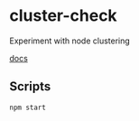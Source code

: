 # cluster-check
Experiment with node clustering 


[docs](https://nodejs.org/api/cluster.html#cluster_how_it_works)

## Scripts

```bash
npm start
```